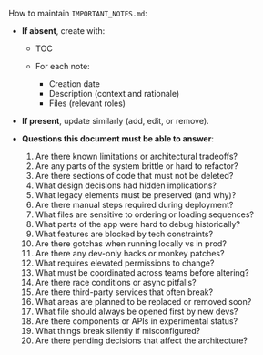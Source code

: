 How to maintain `IMPORTANT_NOTES.md`:

* **If absent**, create with:

  * TOC
  * For each note:

    * Creation date
    * Description (context and rationale)
    * Files (relevant roles)

* **If present**, update similarly (add, edit, or remove).

* **Questions this document must be able to answer**:

  1. Are there known limitations or architectural tradeoffs?
  2. Are any parts of the system brittle or hard to refactor?
  3. Are there sections of code that must not be deleted?
  4. What design decisions had hidden implications?
  5. What legacy elements must be preserved (and why)?
  6. Are there manual steps required during deployment?
  7. What files are sensitive to ordering or loading sequences?
  8. What parts of the app were hard to debug historically?
  9. What features are blocked by tech constraints?
  10. Are there gotchas when running locally vs in prod?
  11. Are there any dev-only hacks or monkey patches?
  12. What requires elevated permissions to change?
  13. What must be coordinated across teams before altering?
  14. Are there race conditions or async pitfalls?
  15. Are there third-party services that often break?
  16. What areas are planned to be replaced or removed soon?
  17. What file should always be opened first by new devs?
  18. Are there components or APIs in experimental status?
  19. What things break silently if misconfigured?
  20. Are there pending decisions that affect the architecture?